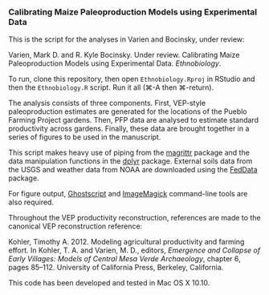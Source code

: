### Calibrating Maize Paleoproduction Models using Experimental Data

This is the script for the analyses in Varien and Bocinsky, under review:

Varien, Mark D. and R. Kyle Bocinsky. Under review. Calibrating Maize Paleoproduction Models using Experimental Data. *Ethnobiology*.

To run, clone this repository, then open `Ethnobiology.Rproj` in RStudio and then the `Ethnobiology.R` script. Run it all (⌘-A then ⌘-return).

The analysis consists of three components. First, VEP-style paleoproduction estimates are generated for the locations of the Pueblo Farming Project gardens. Then, PFP data are analysed to estimate standard productivity across gardens. Finally, these data are brought together in a series of figures to be used in the manuscript.

This script makes heavy use of piping from the [magrittr](https://cran.r-project.org/web/packages/magrittr/vignettes/magrittr.html) package and the data manipulation functions in the [dplyr](https://cran.rstudio.com/web/packages/dplyr/vignettes/introduction.html) package. External soils data from the USGS and weather data from NOAA are downloaded using the [FedData](https://github.com/bocinsky/FedData) package.

For figure output, [Ghostscript](http://www.ghostscript.com/) and [ImageMagick](http://www.imagemagick.org/script/index.php) command-line tools are also required.

Throughout the VEP productivity reconstruction, references are made to the canonical VEP reconstruction reference:

Kohler, Timothy A. 2012. Modeling agricultural productivity and farming effort. In Kohler, T. A. and Varien, M. D., editors, *Emergence and Collapse of Early Villages: Models of Central Mesa Verde Archaeology*, chapter 6, pages 85–112. University of California Press, Berkeley, California.

This code has been developed and tested in Mac OS X 10.10.